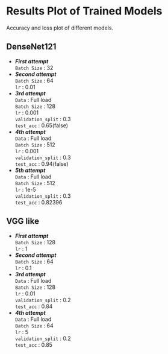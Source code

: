 # Results Plot of Trained Models
Accuracy and loss plot of different models.
   
## DenseNet121
* ***First attempt***   
  ```Batch Size``` : 32   
* ***Second attempt***   
  ```Batch Size``` : 64   
  ```lr``` : 0.01   
* ***3rd attempt***   
  ```Data``` : Full load   
  ```Batch Size``` : 128   
  ```lr``` : 0.001   
  ```validation_split``` : 0.3   
  ```test_acc``` : 0.65(false)   
* ***4th attempt***   
  ```Data``` : Full load   
  ```Batch Size``` : 512   
  ```lr``` : 0.001   
  ```validation_split``` : 0.3   
  ```test_acc``` : 0.94(false)      
* ***5th attempt***   
  ```Data``` : Full load   
  ```Batch Size``` : 512   
  ```lr``` : 1e-5   
  ```validation_split``` : 0.3   
  ```test_acc``` : 0.82396      
## VGG like 
* ***First attempt***   
  ```Batch Size``` : 128   
  ```lr``` : 1   
* ***Second attempt***   
  ```Batch Size``` : 64   
  ```lr``` : 0.1  
* ***3rd attempt***   
  ```Data``` : Full load   
  ```Batch Size``` : 128   
  ```lr``` : 0.01   
  ```validation_split``` : 0.2   
  ```test_acc``` :   0.84
* ***4th attempt***   
  ```Data``` : Full load   
  ```Batch Size``` : 64   
  ```lr``` : 5   
  ```validation_split``` : 0.2   
  ```test_acc``` :   0.85

